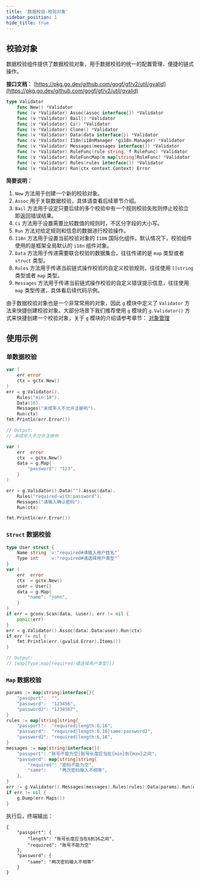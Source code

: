 ```yaml
---
title: '数据校验-校验对象'
sidebar_position: 1
hide_title: true
---
```


## 校验对象

数据校验组件提供了数据校验对象，用于数据校验的统一的配置管理、便捷的链式操作。

**接口文档**： [https://pkg.go.dev/github.com/gogf/gf/v2/util/gvalid](https://pkg.go.dev/github.com/gogf/gf/v2/util/gvalid)

```go
type Validator
    func New() *Validator
    func (v *Validator) Assoc(assoc interface{}) *Validator
    func (v *Validator) Bail() *Validator
    func (v *Validator) Ci() *Validator
    func (v *Validator) Clone() *Validator
    func (v *Validator) Data(data interface{}) *Validator
    func (v *Validator) I18n(i18nManager *gi18n.Manager) *Validator
    func (v *Validator) Messages(messages interface{}) *Validator
    func (v *Validator) RuleFunc(rule string, f RuleFunc) *Validator
    func (v *Validator) RuleFuncMap(m map[string]RuleFunc) *Validator
    func (v *Validator) Rules(rules interface{}) *Validator
    func (v *Validator) Run(ctx context.Context) Error
```

**简要说明：**

1. `New` 方法用于创建一个新的校验对象。
2. `Assoc` 用于关联数据校验，具体请查看后续章节介绍。
3. `Bail` 方法用于设定只要后续的多个校验中有一个规则校验失败则停止校验立即返回错误结果。
4. `Ci` 方法用于设置需要比较数值的规则时，不区分字段的大小写。
5. `Run` 方法对给定规则和信息的数据进行校验操作。
6. `I18n` 方法用于设置当前校验对象的 `I18N` 国际化组件。默认情况下，校验组件使用的是框架全局默认的 `i18n` 组件对象。
7. `Data` 方法用于传递需要联合校验的数据集合，往往传递的是 `map` 类型或者 `struct` 类型。
8. `Rules` 方法用于传递当前链式操作校验的自定义校验规则，往往使用 `[]string` 类型或者 `map` 类型。
9. `Messages` 方法用于传递当前链式操作校验的自定义错误提示信息，往往使用 `map` 类型传递，具体看后续代码示例。

由于数据校验对象也是一个非常常用的对象，因此 `g` 模块中定义了 `Validator` 方法来快捷创建校验对象。大部分场景下我们推荐使用 `g` 模块的 `g.Validator()` 方式来快捷创建一个校验对象，关于 `g` 模块的介绍请参考章节： [对象管理](output/goframe-v2.4-md/核心组件-重点/对象管理)

## 使用示例

### 单数据校验

```go
var (
	err error
	ctx = gctx.New()
)
err = g.Validator().
	Rules("min:18").
	Data(16).
	Messages("未成年人不允许注册哟").
	Run(ctx)
fmt.Println(err.Error())

// Output:
// 未成年人不允许注册哟
```

```go
var (
	err  error
	ctx  = gctx.New()
	data = g.Map{
		"password": "123",
	}
)

err = g.Validator().Data("").Assoc(data).
	Rules("required-with:password").
	Messages("请输入确认密码").
	Run(ctx)

fmt.Println(err.Error())
```

### `Struct` 数据校验

```go
type User struct {
	Name string `v:"required#请输入用户姓名"`
	Type int    `v:"required#请选择用户类型"`
}
var (
	err  error
	ctx  = gctx.New()
	user = User{}
	data = g.Map{
		"name": "john",
	}
)
if err = gconv.Scan(data, &user); err != nil {
	panic(err)
}
err = g.Validator().Assoc(data).Data(user).Run(ctx)
if err != nil {
	fmt.Println(err.(gvalid.Error).Items())
}

// Output:
// [map[Type:map[required:请选择用户类型]]]
```

### `Map` 数据校验

```go
params := map[string]interface{}{
	"passport":  "",
	"password":  "123456",
	"password2": "1234567",
}
rules := map[string]string{
	"passport":  "required|length:6,16",
	"password":  "required|length:6,16|same:password2",
	"password2": "required|length:6,16",
}
messages := map[string]interface{}{
	"passport": "账号不能为空|账号长度应当在{min}到{max}之间",
	"password": map[string]string{
		"required": "密码不能为空",
		"same":     "两次密码输入不相等",
	},
}
err := g.Validator().Messages(messages).Rules(rules).Data(params).Run(gctx.New())
if err != nil {
	g.Dump(err.Maps())
}
```

执行后，终端输出：

```
{
    "passport": {
        "length": "账号长度应当在6到16之间",
        "required": "账号不能为空"
    },
    "password": {
        "same": "两次密码输入不相等"
    }
}
```